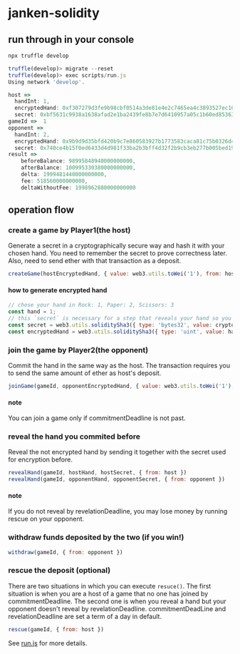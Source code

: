 # janken-solidity

## run through in your console

```js
npx truffle develop

truffle(develop)> migrate --reset
truffle(develop)> exec scripts/run.js
Using network 'develop'.

host =>
  handInt: 1,
  encryptedHand: 0xf307279d3fe9b98cbf0514a3de81e4e2c7465ea4c3893527ec105629e31f4959,
  secret: 0xbf5631c9938a1638afad2e1ba2439fe8b7e7d6410957a05c1b60ed8536373203
gameId =>  1
opponent =>
  handInt: 2,
  encryptedHand: 0x9b9d9d35bfd420b9c7e860583927b1773583caca81c75b0326d48ea2ecd66cd9,
  secret: 0x740ce4b15f0ed6433d4d981f33ba2b3bff4d32f2b9cb3eb277b005bed19519fc
result =>
    beforeBalance: 98995848940000000000,
    afterBalance: 100995330380000000000,
    delta: 1999481440000000000,
    fee: 518560000000000,
    deltaWithoutFee: 1998962880000000000
```
## operation flow

### create a game by Player1(the host)

Generate a secret in a cryptographically secure way and hash it with your chosen hand. You need to remember the secret to prove correctness later. Also, need to send ether with that transaction as a deposit.

```js
createGame(hostEncryptedHand, { value: web3.utils.toWei('1'), from: host })
```

#### how to generate encrypted hand

```js
// chose your hand in Rock: 1, Paper: 2, Scissors: 3
const hand = 1;
// this `secret` is necessary for a step that reveals your hand so you need to make a note.
const secret = web3.utils.soliditySha3({ type: 'bytes32', value: crypto.randomBytes(32).toString('hex') });
const encryptedHand = web3.utils.soliditySha3({ type: 'uint', value: hand }, { type: 'bytes32', value: secret });
```

### join the game by Player2(the opponent)

Commit the hand in the same way as the host. The transaction requires you to send the same amount of ether as host's deposit.

```js
joinGame(gameId, opponentEncryptedHand, { value: web3.utils.toWei('1'), from: opponent })
```

#### note

You can join a game only if commitmentDeadline is not past.

### reveal the hand you commited before

Reveal the not encrypted hand by sending it together with the secret used for encryption before.

```js
revealHand(gameId, hostHand, hostSecret, { from: host })
revealHand(gameId, opponentHand, opponentSecret, { from: opponent })
```

#### note

If you do not reveal by revelationDeadline, you may lose money by running rescue on your opponent.

### withdraw funds deposited by the two (if you win!)

```js
withdraw(gameId, { from: opponent })
```

### rescue the deposit (optional)

There are two situations in which you can execute `resuce()`.
The first situation is when you are a host of a game that no one has joined by commitmentDeadline.
The second one is when you reveal a hand but your opponent doesn't reveal by revelationDeadline.
commitmentDeadLine and revelationDeadline are set a term of a day in default.

```js
rescue(gameId, { from: host })
```

See [run.js](run.js) for more details.
